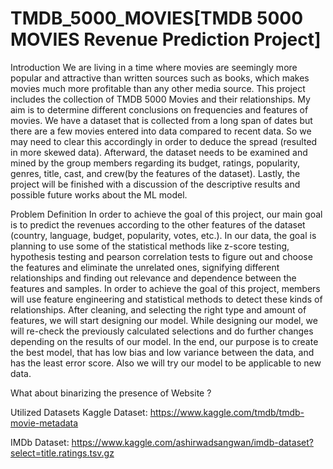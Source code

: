 # TMDB_5000_MOVIES[TMDB 5000 MOVIES Revenue Prediction Project]
Introduction
We are living in a time where movies are seemingly more popular and attractive than written sources such as books, which makes movies much more profitable than any other media source. This project includes the collection of TMDB 5000 Movies and their relationships. My aim is to determine different conclusions on frequencies and features of movies. We have a dataset that is collected from a long span of dates but there are a few movies entered into data compared to recent data. So we may need to clear this accordingly in order to deduce the spread (resulted in more skewed data). Afterward, the dataset needs to be examined and mined by the group members regarding its budget, ratings, popularity, genres, title, cast, and crew(by the features of the dataset). Lastly, the project will be finished with a discussion of the descriptive results and possible future works about the ML model.

Problem Definition
In order to achieve the goal of this project, our main goal is to predict the revenues according to the other features of the dataset (country, language, budget, popularity, votes, etc.). In our data, the goal is planning to use some of the statistical methods like z-score testing, hypothesis testing and pearson correlation tests to figure out and choose the features and eliminate the unrelated ones, signifying different relationships and finding out relevance and dependence between the features and samples. In order to achieve the goal of this project, members will use feature engineering and statistical methods to detect these kinds of relationships. After cleaning, and selecting the right type and amount of features, we will start designing our model. While designing our model, we will re-check the previously calculated selections and do further changes depending on the results of our model. In the end, our purpose is to create the best model, that has low bias and low variance between the data, and has the least error score. Also we will try our model to be applicable to new data.

What about binarizing the presence of Website ?

Utilized Datasets
Kaggle Dataset: ​https://www.kaggle.com/tmdb/tmdb-movie-metadata

IMDb Dataset: https://www.kaggle.com/ashirwadsangwan/imdb-dataset?select=title.ratings.tsv.gz 
